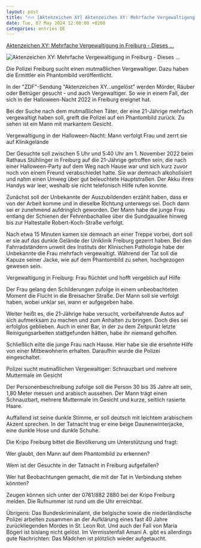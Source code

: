 ```yaml
---
layout: post
title: "🔥🔥 [Aktenzeichen XY] Aktenzeichen XY: Mehrfache Vergewaltigung in Freiburg - Dieses ..."
date: Tue, 07 May 2024 12:00:00 +0200
categories: entries DE
---
```

[Aktenzeichen XY: Mehrfache Vergewaltigung in Freiburg - Dieses ...](https://www.ka-news.de/region/karlsruhe/aktenzeichen-xy-mehrfache-vergewaltigung-freiburg-phantombild-9-5-24-art-3125739)

![Aktenzeichen XY: Mehrfache Vergewaltigung in Freiburg - Dieses ...](https://www.ka-news.de/storage/image/7/4/5/7/2347547_vergewaltigungs-fall-bei-aktenzeichen-xy-ungeloest_ka-2022-1200x630_1C8eHI_MTEJuB.webp)

Die Polizei Freiburg sucht einen mutmaßlichen Vergewaltiger. Dazu haben die Ermittler ein Phantombild veröffentlicht.

In der "ZDF"-Sendung "Aktenzeichen XY…ungelöst" werden Mörder, Räuber oder Betrüger gesucht - und auch Vergewaltiger. So wie in einem Fall, der sich in der Halloween-Nacht 2022 in Freiburg ereignet hat.

Bei der Suche nach dem mutmaßlichen Täter, der eine 21-Jährige mehrfach vergewaltigt haben soll, greift die Polizei auf ein Phantombild zurück. Zu sehen ist ein Mann mit markantem Gesicht.

Vergewaltigung in der Halloween-Nacht: Mann verfolgt Frau und zerrt sie auf Klinikgelände

Der Gesuchte soll zwischen 5 Uhr und 5:40 Uhr am 1. November 2022 beim Rathaus Stühlinger in Freiburg auf die 21-Jährige getroffen sein, die nach einer Halloween-Party auf dem Weg nach Hause war und sich kurz zuvor noch von einem Freund verabschiedet hatte. Sie war demnach alkoholisiert und nahm einen Umweg über gut beleuchtete Hauptstraßen. Der Akku ihres Handys war leer, weshalb sie nicht telefonisch Hilfe rufen konnte.

Zunächst soll der Unbekannte der Auszubildenden erzählt haben, dass er von der Arbeit komme und in dieselbe Richtung unterwegs sei. Doch dann sei er zunehmend aufdringlich geworden. Der Mann habe die junge Frau entlang der Schienen der Fehrenbachallee über die Sundgauallee hinweg bis zur Haltestalle Robert-Koch-Straße verfolgt.

Nach etwa 15 Minuten kamen sie demnach an einer Treppe vorbei, dort soll er sie auf das dunkle Gelände der Uniklinik Freiburg gezerrt haben. Bei den Fahrradständern unweit des Instituts der Klinischen Pathologie habe der Unbekannte die Frau mehrfach vergewaltigt. Während der Tat soll die Kapuze seiner Jacke, wie auf dem Phantombild zu sehen, hochgezogen gewesen sein.

Vergewaltigung in Freiburg: Frau flüchtet und hofft vergeblich auf Hilfe

Der Frau gelang den Schilderungen zufolge in einem unbeobachteten Moment die Flucht in die Breisacher Straße. Der Mann soll sie verfolgt haben, wobei unklar sei, wann er aufgegeben habe.

Weiter heißt es, die 21-Jährige habe versucht, vorbeifahrende Autos auf sich aufmerksam zu machen und zum Anhalten zu bringen. Doch dies sei erfolglos geblieben. Auch in einer Bar, in der zu dem Zeitpunkt letzte Reinigungsarbeiten stattgefunden hätten, habe ihr niemand geholfen.

Schließlich eilte die junge Frau nach Hause. Hier habe sie die ersehnte Hilfe von einer Mitbewohnerin erhalten. Daraufhin wurde die Polizei eingeschaltet.

Polizei sucht mutmaßlichen Vergewaltiger: Schnauzbart und mehrere Muttermale im Gesicht

Der Personenbeschreibung zufolge soll die Person 30 bis 35 Jahre alt sein, 1,80 Meter messen und arabisch aussehen. Der Mann trägt einen Schnauzbart, mehrere Muttermale im Gesicht und kurze, seitlich rasierte Haare.

Auffallend ist seine dunkle Stimme, er soll deutsch mit leichtem arabischem Akzent sprechen. In der Tatnacht trug er eine beige Daunenwinterjacke, eine dunkle Hose und dunkle Schuhe.

Die Kripo Freiburg bittet die Bevölkerung um Unterstützung und fragt:

Wer glaubt, den Mann auf dem Phantombild zu erkennen?

Wem ist der Gesuchte in der Tatnacht in Freiburg aufgefallen?

Wer hat Beobachtungen gemacht, die mit der Tat in Verbindung stehen könnten?

Zeugen können sich unter der 0761/882 2880 bei der Kripo Freiburg melden. Die Rufnummer ist rund um die Uhr erreichbar.

Übrigens: Das Bundeskriminalamt, die belgische sowie die niederländische Polizei arbeiten zusammen an der Aufklärung eines fast 40 Jahre zurückliegenden Mordes in St. Leon Rot. Und auch der Fall von Maria Bögerl ist bislang nicht gelöst. Im Vermisstenfall Amani A. gibt es allerdings gute Nachrichten: Das Mädchen ist plötzlich wieder aufgetaucht.


